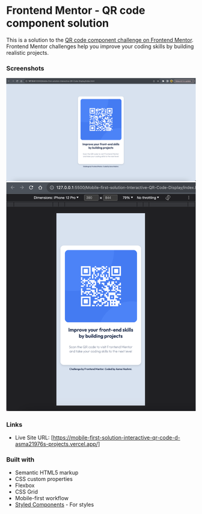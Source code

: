 # Frontend Mentor - QR code component solution

This is a solution to the [QR code component challenge on Frontend Mentor](https://www.frontendmentor.io/challenges/qr-code-component-iux_sIO_H). Frontend Mentor challenges help you improve your coding skills by building realistic projects. 

### Screenshots

![](./images/desktop.png)
![](./images/mobile.png)

### Links
- Live Site URL: [https://mobile-first-solution-interactive-qr-code-d-asma21976s-projects.vercel.app/]

### Built with

- Semantic HTML5 markup
- CSS custom properties
- Flexbox
- CSS Grid
- Mobile-first workflow
- [Styled Components](https://styled-components.com/) - For styles

